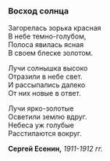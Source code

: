 ### Восход солнца

Загорелась зорька красная  
В небе темно-голубом,  
Полоса явилась ясная  
В своем блеске золотом.

Лучи солнышка высоко  
Отразили в небе свет.  
И рассыпались далеко  
От них новые в ответ.

Лучи ярко-золотые  
Осветили землю вдруг.  
Небеса уж голубые  
Расстилаются вокруг.

**Сергей Есенин,** _1911-1912 гг._
